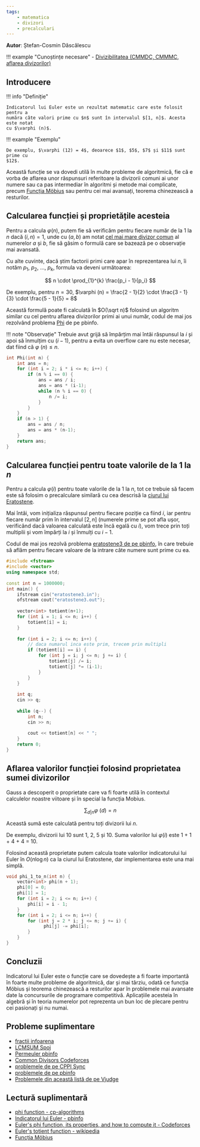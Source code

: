 ```yaml
---
tags:
    - matematica
    - divizori
    - precalculari
---
```


**Autor**: Ștefan-Cosmin Dăscălescu

!!! example "Cunoștințe necesare"
    - [Divizibilitatea (CMMDC, CMMMC, aflarea divizorilor)](https://edu.roalgo.ro/usor/divisibility/)

## Introducere

!!! info "Definiție"

    Indicatorul lui Euler este un rezultat matematic care este folosit pentru a
    număra câte valori prime cu $n$ sunt în intervalul $[1, n]$. Acesta este notat
    cu $\varphi (n)$.

!!! example "Exemplu"

    De exemplu, $\varphi (12) = 4$, deoarece $1$, $5$, $7$ și $11$ sunt prime cu
    $12$. 

Această funcție se va dovedi utilă în multe probleme de algoritmică, fie că e
vorba de aflarea unor răspunsuri referitoare la divizorii comuni ai unor numere
sau ca pas intermediar în algoritmi și metode mai complicate, precum [Funcția
Möbius](../dificil/mobius.md) sau pentru cei mai avansați, teorema chinezească a
resturilor.

## Calcularea funcției și proprietățile acesteia

Pentru a calcula $\varphi (n)$, putem fie să verificăm pentru fiecare număr de
la $1$ la $n$ dacă $(i, n) = 1$, unde cu $(a, b)$ am notat [cel mai mare divizor
comun](../usor/divisibility.md#notiuni-introductive) al numerelor $a$ și $b$,
fie să găsim o formulă care se bazează pe o observație mai avansată.

Cu alte cuvinte, dacă știm factorii primi care apar în reprezentarea lui $n$, îi
notăm $p_1$, $p_2$, $\dots$, $p_k$, formula va deveni următoarea:

$$
n \cdot \prod_{1}^{k} \frac{p_i - 1}{p_i}
$$

De exemplu, pentru $n = 30$, $\varphi (n) = \frac{2 - 1}{2} \cdot \frac{3 -
1}{3} \cdot \frac{5 - 1}{5} = 8$

Această formulă poate fi calculată în $O(\sqrt n)$ folosind un algoritm similar
cu cel pentru aflarea divizorilor primi ai unui număr, codul de mai jos
rezolvând problema [Phi](https://www.pbinfo.ro/probleme/2642/phi) de pe pbinfo.

!!! note "Observație"
    Trebuie avut grijă să împărțim mai întâi răspunsul la $i$ și apoi să
    înmulțim cu $(i-1)$, pentru a evita un overflow care nu este necesar, dat
    fiind că $\varphi \ (n) \leq n$.

```cpp
int Phi(int n) {
    int ans = n;
    for (int i = 2; i * i <= n; i++) {
        if (n % i == 0) {
            ans = ans / i;
            ans = ans * (i-1);
            while (n % i == 0) {
                n /= i;
            }
        }
    }
    if (n > 1) {
        ans = ans / n;
        ans = ans * (n-1);
    }
    return ans;
}
```

## Calcularea funcției pentru toate valorile de la $1$ la $n$

Pentru a calcula $\varphi (i)$ pentru toate valorile de la $1$ la $n$, tot ce
trebuie să facem este să folosim o precalculare similară cu cea descrisă la
[ciurul lui Eratostene](../usor/sieve.md).

Mai întâi, vom inițializa răspunsul pentru fiecare poziție ca fiind $i$, iar
pentru fiecare număr prim în intervalul $[2, n]$ (numerele prime se pot afla
ușor, verificând dacă valoarea calculată este încă egală cu $i$), vom trece prin
toți multiplii și vom împărți la $i$ și înmulți cu $i-1$.

Codul de mai jos rezolvă problema [eratostene3 de pe
pbinfo](https://www.pbinfo.ro/probleme/3314/eratostene3), în care trebuie să
aflăm pentru fiecare valoare de la intrare câte numere sunt prime cu ea.

```cpp
#include <fstream>
#include <vector>
using namespace std;
 
const int n = 1000000;
int main() {
    ifstream cin("eratostene3.in");
    ofstream cout("eratostene3.out");
    
    vector<int> totient(n+1);
    for (int i = 1; i <= n; i++) {
        totient[i] = i;
    }
    
    for (int i = 2; i <= n; i++) {
        // daca numarul inca este prim, trecem prin multipli
        if (totient[i] == i) { 
            for (int j = i; j <= n; j += i) {
                totient[j] /= i;
                totient[j] *= (i-1);
            }
        }
    }
    
    int q;
    cin >> q;
    
    while (q--) {
        int n;
        cin >> n;
        
        cout << totient[n] << " ";
    }
    return 0;
}
```

## Aflarea valorilor funcției folosind proprietatea sumei divizorilor

Gauss a descoperit o proprietate care va fi foarte utilă în contextul calculelor
noastre viitoare și în special la funcția Mobius.

$$
\sum_{d|n} \varphi \ (d) = n
$$

Această sumă este calculată pentru toți divizorii lui $n$.

De exemplu, divizorii lui $10$ sunt $1$, $2$, $5$ și $10$. Suma valorilor lui
$\varphi (i)$ este $1$ + $1$ + $4$ + $4$ = $10$.

Folosind această proprietate putem calcula toate valorilor indicatorului lui
Euler în $O(n \log n)$ ca la ciurul lui Eratostene, dar implementarea este una
mai simplă.

```cpp
void phi_1_to_n(int n) {
    vector<int> phi(n + 1);
    phi[0] = 0;
    phi[1] = 1;
    for (int i = 2; i <= n; i++) {
        phi[i] = i - 1;
    }
    for (int i = 2; i <= n; i++) {
        for (int j = 2 * i; j <= n; j += i) {
              phi[j] -= phi[i];
        }
    }
}
```

## Concluzii

Indicatorul lui Euler este o funcție care se dovedește a fi foarte importantă în
foarte multe probleme de algoritmică, dar și mai târziu, odată ce funcția Möbius
și teorema chinezească a resturilor apar în problemele mai avansate date la
concursurile de programare competitivă. Aplicațiile acesteia în algebră și în
teoria numerelor pot reprezenta un bun loc de plecare pentru cei pasionați și nu
numai.

## Probleme suplimentare

- [fractii infoarena](https://www.infoarena.ro/problema/fractii)
- [LCMSUM Spoj](https://www.spoj.com/problems/LCMSUM/)
- [Permeuler pbinfo](https://www.pbinfo.ro/probleme/3295/permeuler)
- [Common Divisors Codeforces](https://codeforces.com/problemset/problem/1203/C)
- [problemele de pe CPPI
  Sync](https://cppi.sync.ro/materia/indicatorul_lui_euler.html)
- [problemele de pe
  pbinfo](https://www.pbinfo.ro/probleme/eticheta/57/indicatorul-lui-euler)
- [Problemele din această listă de pe Vjudge](https://vjudge.net/contest/561512)

## Lectură suplimentară

- [phi function -
  cp-algorithms](https://cp-algorithms.com/algebra/phi-function.html)
- [Indicatorul lui Euler -
  pbinfo](https://www.pbinfo.ro/articole/18882/indicatorul-lui-euler)
- [Euler's phi function, its properties, and how to compute it -
  Codeforces](https://codeforces.com/blog/entry/106851)
- [Euler's totient function -
  wikipedia](https://en.wikipedia.org/wiki/Euler%27s_totient_function)
- [Funcția Möbius](../dificil/mobius.md)
